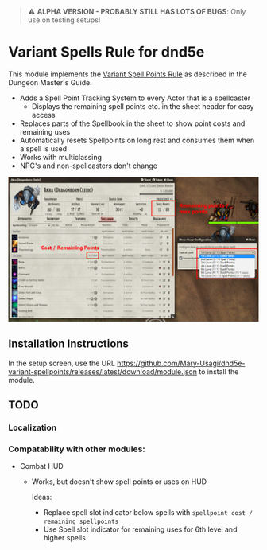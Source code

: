 > :warning: **ALPHA VERSION - PROBABLY STILL HAS LOTS OF BUGS**: Only use on testing setups!

# Variant Spells Rule for dnd5e

This module implements the [Variant Spell Points Rule](https://www.dndbeyond.com/sources/dmg/dungeon-masters-workshop#VariantSpellPoints) as described in the Dungeon Master's Guide. 

* Adds a Spell Point Tracking System to every Actor that is a spellcaster
  * Displays the remaining spell points etc. in the sheet header for easy access
* Replaces parts of the Spellbook in the sheet to show point costs and remaining uses
* Automatically resets Spellpoints on long rest and consumes them when a spell is used
* Works with multiclassing
* NPC's and non-spellcasters don't change

![Screenshot](images/screenshot.jpg)

## Installation Instructions

In the setup screen, use the URL https://github.com/Mary-Usagi/dnd5e-variant-spellpoints/releases/latest/download/module.json to install the module.

## TODO
### Localization

### Compatability with other modules:

* Combat HUD
  - Works, but doesn't show spell points or uses on HUD
    
    Ideas: 
    - Replace spell slot indicator below spells with `spellpoint cost / remaining spellpoints`
    - Use Spell slot indicator for remaining uses for 6th level and higher spells